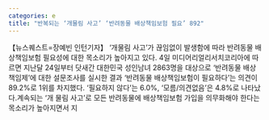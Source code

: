 ```yaml
---
categories: e
title: "반복되는 ‘개물림 사고’ ‘반려동물 배상책임보험 필요’ 892"
---
```

【뉴스퀘스트=장예빈 인턴기자】 ‘개물림 사고’가 끊임없이 발생함에 따라 반려동물 배상책임보험 필요성에 대한 목소리가 높아지고 있다. 4일 미디어리얼리서치코리아에 따르면 지난달 24일부터 닷새간 대한민국 성인남녀 2863명을 대상으로 ‘반려동물 배상 책임제’에 대한 설문조사를 실시한 결과 ‘반려동물 배상책임보험이 필요하다’는 의견이 89.2%로 1위를 차지했다. ‘필요하지 않다’는 6.0%, ‘모름/의견없음’은 4.8%로 나타났다.계속되는 ‘개 물림 사고’로 모든 반려동물에 배상책임보험 가입을 의무화해야 한다는 목소리가 높아지면서 지